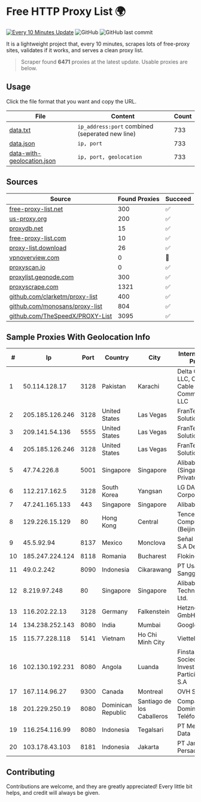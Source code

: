 
# Free HTTP Proxy List 🌍

[![Every 10 Minutes Update](https://github.com/mertguvencli/http-proxy-list/actions/workflows/main.yml/badge.svg?branch=main)](https://github.com/mertguvencli/http-proxy-list/actions/workflows/main.yml)
![GitHub](https://img.shields.io/github/license/mertguvencli/http-proxy-list)
![GitHub last commit](https://img.shields.io/github/last-commit/mertguvencli/http-proxy-list)

It is a lightweight project that, every 10 minutes, scrapes lots of free-proxy sites, validates if it works, and serves a clean proxy list.


> Scraper found **6471** proxies at the latest update. Usable proxies are below.

## Usage

Click the file format that you want and copy the URL.


|File|Content|Count|
|----|-------|-----|
|[data.txt](https://raw.githubusercontent.com/mertguvencli/http-proxy-list/main/proxy-list/data.txt)|`ip_address:port` combined (seperated new line)|733|
|[data.json](https://raw.githubusercontent.com/mertguvencli/http-proxy-list/main/proxy-list/data.json)|`ip, port`|733|
|[data-with-geolocation.json](https://raw.githubusercontent.com/mertguvencli/http-proxy-list/main/proxy-list/data-with-geolocation.json)|`ip, port, geolocation`|733|

## Sources

|Source|Found Proxies|Succeed|
|------|-------------|-------|
|[free-proxy-list.net](https://free-proxy-list.net)|300|✅|
|[us-proxy.org](https://www.us-proxy.org)|200|✅|
|[proxydb.net](http://proxydb.net)|15|✅|
|[free-proxy-list.com](https://free-proxy-list.com/?page=&port=&type%5B%5D=http&type%5B%5D=https&up_time=0&search=Search)|10|✅|
|[proxy-list.download](https://www.proxy-list.download/HTTP)|26|✅|
|[vpnoverview.com](https://vpnoverview.com/privacy/anonymous-browsing/free-proxy-servers)|0|🚫|
|[proxyscan.io](https://www.proxyscan.io)|0|✅|
|[proxylist.geonode.com](https://proxylist.geonode.com/api/proxy-list?limit=300&page=1&sort_by=lastChecked&sort_type=desc&protocols=http,https)|300|✅|
|[proxyscrape.com](https://api.proxyscrape.com/v2/?request=displayproxies&protocol=http&timeout=10000&country=all&ssl=all&anonymity=all)|1321|✅|
|[github.com/clarketm/proxy-list](https://raw.githubusercontent.com/clarketm/proxy-list/master/proxy-list-raw.txt)|400|✅|
|[github.com/monosans/proxy-list](https://raw.githubusercontent.com/monosans/proxy-list/main/proxies/http.txt)|804|✅|
|[github.com/TheSpeedX/PROXY-List](https://raw.githubusercontent.com/TheSpeedX/PROXY-List/master/http.txt)|3095|✅|


## Sample Proxies With Geolocation Info

|#|Ip|Port|Country|City|Internet Service Provider|
|-|--|----|-------|----|-------------------------|
|1|50.114.128.17|3128|Pakistan|Karachi|Delta Centric LLC, Comcast Cable Communications, LLC|
|2|205.185.126.246|3128|United States|Las Vegas|FranTech Solutions|
|3|209.141.54.136|5555|United States|Las Vegas|FranTech Solutions|
|4|205.185.126.246|3128|United States|Las Vegas|FranTech Solutions|
|5|47.74.226.8|5001|Singapore|Singapore|Alibaba Cloud (Singapore) Private Limited|
|6|112.217.162.5|3128|South Korea|Yangsan|LG DACOM Corporation|
|7|47.241.165.133|443|Singapore|Singapore|Alibaba.com LLC|
|8|129.226.15.129|80|Hong Kong|Central|Tencent Cloud Computing (Beijing) Co|
|9|45.5.92.94|8137|Mexico|Monclova|Señal Interactiva, S.A De C.V|
|10|185.247.224.124|8118|Romania|Bucharest|Flokinet Ltd|
|11|49.0.2.242|8090|Indonesia|Cikarawang|PT Usaha Adi Sanggoro|
|12|8.219.97.248|80|Singapore|Singapore|Alibaba (US) Technology Co., Ltd.|
|13|116.202.22.13|3128|Germany|Falkenstein|Hetzner Online GmbH|
|14|134.238.252.143|8080|India|Mumbai|Google LLC|
|15|115.77.228.118|5141|Vietnam|Ho Chi Minh City|Viettel Group|
|16|102.130.192.231|8080|Angola|Luanda|Finstar - Sociedade de Investimento e Participacoes S.A|
|17|167.114.96.27|9300|Canada|Montreal|OVH SAS|
|18|201.229.250.19|8080|Dominican Republic|Santiago de los Caballeros|Compañía Dominicana de Teléfonos S. A.|
|19|116.254.116.99|8080|Indonesia|Tegalsari|PT Media Sarana Data|
|20|103.178.43.103|8181|Indonesia|Jakarta|PT Jaring Solusi Persada|



## Contributing

Contributions are welcome, and they are greatly appreciated! Every
little bit helps, and credit will always be given.

